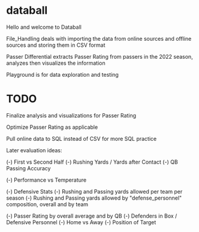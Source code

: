 # databall

Hello and welcome to Databall

File_Handling deals with importing the data from online sources and offline sources and storing them in CSV format

Passer Differential extracts Passer Rating from passers in the 2022 season, analyzes then visualizes the information

Playground is for data exploration and testing


# TODO
Finalize analysis and visualizations for Passer Rating

Optimize Passer Rating as applicable

Pull online data to SQL instead of CSV for more SQL practice

Later evaluation ideas:

(-)	First vs Second Half
	(-)	Rushing Yards / Yards after Contact
	(-)	QB Passing Accuracy

(-)	Performance vs Temperature

(-)	Defensive Stats
	(-)	Rushing and Passing yards allowed per team per season
	(-)	Rushing and Passing yards allowed by "defense_personnel" composition, overall and by team

(-)	Passer Rating by overall average and by QB
	(-)	Defenders in Box / Defensive Personnel
	(-)	Home vs Away
	(-)	Position of Target

